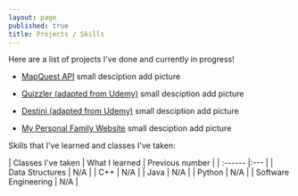 ```yaml
---
layout: page
published: true
title: Projects / Skills
---
```

Here are a list of projects I've done and currently in progress!

- [MapQuest API](http://google.com/) 
  small desciption
  add picture

- [Quizzler (adapted from Udemy)](http://google.com/) 
  small desciption
  add picture
  
- [Destini (adapted from Udemy)](http://google.com/)
  small desciption
  add picture


- [My Personal Family Website](google.com)
  small desciption
  add picture


Skills that I've learned and classes I've taken:

| Classes I've taken | What I learned | Previous number |
| :------ |:--- | 
| Data Structures | N/A |
| C++ | N/A | 
| Java | N/A |
| Python | N/A | 
| Software Engineering | N/A | 